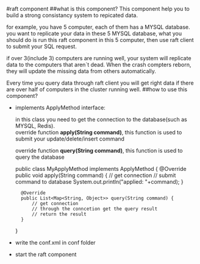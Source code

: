 #raft component
##what is this component?
This component help you to build a strong consistancy system to repicated data. 

for example, you have 5 computer, each of them has a MYSQL database. you want to replicate your data in these 5 MYSQL database, what you should do is run this raft component in this 5 computer, then use raft client to submit your SQL request. 

if over 3(include 3) computers are running well, your system will replicate data to the computers that aren`t dead. When the crash compters reborn, they will update the missing data from others automatically.

Every time you query data through raft client you will get right data if there are over half of computers in the cluster running well.
##how to use this component?
- implements ApplyMethod interface:

  in this class you need to get the connection to the database(such as MYSQL, Redis).   
  override function **apply(String command)**, this function is used to submit your update/delete/insert command

  override function **query(String command)**, this function is used to query the database

    public class MyApplyMethod implements ApplyMethod {
		@Override
		public void apply(String command) {
			// get connection
			// submit command to database
			System.out.println("applied: "+command);
		}

		@Override
		public List<Map<String, Object>> query(String command) {
			// get connection
			// through the conncetion get the query result
			// return the result
		}
	}

- write the conf.xml in conf folder
- start the raft component

